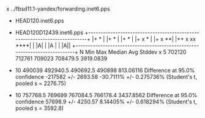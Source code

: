 x ../fbsd11.1-yandex/forwarding.inet6.pps
+ HEAD120.inet6.pps
* HEAD120D12439.inet6.pps
+--------------------------------------------------------------------------+
|+                                                                       * |
|+                                                                       * |
|+                                                                       * |
|+                                                        x              * |
|+                                                        x              **|
|++                                                     x xx           ****|
|                                                        |A|               |
|A                                                                         |
|                                                                       |A||
+--------------------------------------------------------------------------+
    N           Min           Max        Median           Avg        Stddev
x   5        702120        712761        709023      708479.5     3919.0839
+  10        490039      492940.5      490692.5        490898     813.06116
Difference at 95.0% confidence
	-217582 +/- 2693.58
	-30.7111% +/- 0.275736%
	(Student's t, pooled s = 2276.75)
*  10      757768.5        769699      767084.5      766178.4     3437.8562
Difference at 95.0% confidence
	57698.9 +/- 4250.57
	8.14405% +/- 0.618294%
	(Student's t, pooled s = 3592.8)
